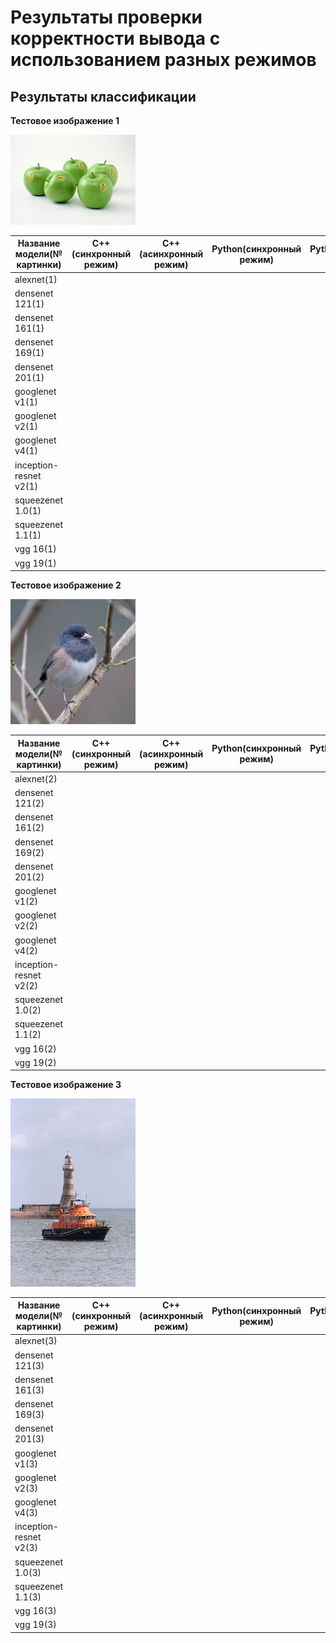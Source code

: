 # Результаты проверки корректности вывода с использованием разных режимов

## Результаты классификации

**Тестовое изображение 1**

﻿<img src="ILSVRC2012_val_00000023.JPEG" width="200">

   Название модели(№ картинки)   |   C++(синхронный режим)   |  C++(асинхронный режим)   |   Python(синхронный режим)   |  Python(асинхронный режим) |
---------------------------------|---------------------------|---------------------------|------------------------------|----------------------------|
alexnet(1)                       |                           |                           |                              |                            |
densenet 121(1)                  |                           |                           |                              |                            |
densenet 161(1)                  |                           |                           |                              |                            |
densenet 169(1)                  |                           |                           |                              |                            |
densenet 201(1)                  |                           |                           |                              |                            |
googlenet v1(1)                  |                           |                           |                              |                            |
googlenet v2(1)                  |                           |                           |                              |                            |
googlenet v4(1)                  |                           |                           |                              |                            |
inception-resnet v2(1)           |                           |                           |                              |                            |
squeezenet 1.0(1)                |                           |                           |                              |                            |
squeezenet 1.1(1)                |                           |                           |                              |                            |
vgg 16(1)                        |                           |                           |                              |                            |
vgg 19(1)                        |                           |                           |                              |                            |

**Тестовое изображение 2**

<img src="ILSVRC2012_val_00000247.JPEG" width="200">

   Название модели(№ картинки)   |   C++(синхронный режим)   |  C++(асинхронный режим)   |   Python(синхронный режим)   |  Python(асинхронный режим) |
---------------------------------|---------------------------|---------------------------|------------------------------|----------------------------|
alexnet(2)                       |                           |                           |                              |                            |
densenet 121(2)                  |                           |                           |                              |                            |
densenet 161(2)                  |                           |                           |                              |                            |
densenet 169(2)                  |                           |                           |                              |                            |
densenet 201(2)                  |                           |                           |                              |                            |
googlenet v1(2)                  |                           |                           |                              |                            |
googlenet v2(2)                  |                           |                           |                              |                            |
googlenet v4(2)                  |                           |                           |                              |                            |
inception-resnet v2(2)           |                           |                           |                              |                            |
squeezenet 1.0(2)                |                           |                           |                              |                            |
squeezenet 1.1(2)                |                           |                           |                              |                            |
vgg 16(2)                        |                           |                           |                              |                            |
vgg 19(2)                        |                           |                           |                              |                            |

**Тестовое изображение 3**

<img src="ILSVRC2012_val_00018592.JPEG" width="200">

   Название модели(№ картинки)   |   C++(синхронный режим)   |  C++(асинхронный режим)   |   Python(синхронный режим)   |  Python(асинхронный режим) |
---------------------------------|---------------------------|---------------------------|------------------------------|----------------------------|
alexnet(3)                       |                           |                           |                              |                            |
densenet 121(3)                  |                           |                           |                              |                            |
densenet 161(3)                  |                           |                           |                              |                            |
densenet 169(3)                  |                           |                           |                              |                            |
densenet 201(3)                  |                           |                           |                              |                            |
googlenet v1(3)                  |                           |                           |                              |                            |
googlenet v2(3)                  |                           |                           |                              |                            |
googlenet v4(3)                  |                           |                           |                              |                            |
inception-resnet v2(3)           |                           |                           |                              |                            |
squeezenet 1.0(3)                |                           |                           |                              |                            |
squeezenet 1.1(3)                |                           |                           |                              |                            |
vgg 16(3)                        |                           |                           |                              |                            |
vgg 19(3)                        |                           |                           |                              |                            |

